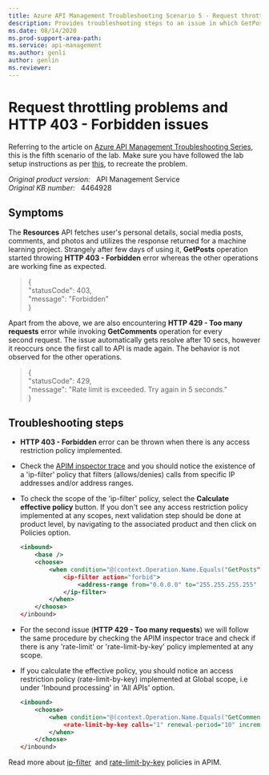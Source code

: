 ```yaml
---
title: Azure API Management Troubleshooting Scenario 5 - Request throttling problems and HTTP 403 - Forbidden issues
description: Provides troubleshooting steps to an issue in which GetPosts operation throws HTTP 403 - Forbidden error.
ms.date: 08/14/2020
ms.prod-support-area-path: 
ms.service: api-management
ms.author: genli
author: genlin
ms.reviewer: 
---
```

# Request throttling problems and HTTP 403 - Forbidden issues

Referring to the article on [Azure API Management Troubleshooting Series](apim-troubleshooting-series.md), this is the fifth scenario of the lab. Make sure you have followed the lab setup instructions as per [this](https://github.com/prchanda/apimlab), to recreate the problem.

_Original product version:_ &nbsp; API Management Service  
_Original KB number:_ &nbsp; 4464928

## Symptoms

The **Resources** API fetches user's personal details, social media posts, comments, and photos and utilizes the response returned for a machine learning project. Strangely after few days of using it, **GetPosts** operation started throwing **HTTP 403 - Forbidden** error whereas the other operations are working fine as expected.

> {  
   "statusCode": 403,  
   "message": "Forbidden"  
}

Apart from the above, we are also encountering **HTTP 429 - Too many requests** error while invoking **GetComments** operation for every second request. The issue automatically gets resolve after 10 secs, however it reoccurs once the first call to API is made again. The behavior is not observed for the other operations.

> {  
   "statusCode": 429,  
   "message": "Rate limit is exceeded. Try again in 5 seconds."  
}

## Troubleshooting steps

- **HTTP 403 - Forbidden** error can be thrown when there is any access restriction policy implemented.
- Check the [APIM inspector trace](/azure/api-management/api-management-howto-api-inspector) and you should notice the existence of a 'ip-filter' policy that filters (allows/denies) calls from specific IP addresses and/or address ranges.
- To check the scope of the 'ip-filter' policy, select the **Calculate effective policy** button. If you don't see any access restriction policy implemented at any scopes, next validation step should be done at product level, by navigating to the associated product and then click on Policies option.

    ```xml
    <inbound>
        <base />
        <choose>
            <when condition="@(context.Operation.Name.Equals("GetPosts"))">
                <ip-filter action="forbid">
                    <address-range from="0.0.0.0" to="255.255.255.255" />
                </ip-filter>
            </when>
        </choose>
    </inbound>
    ```

- For the second issue (**HTTP 429 - Too many requests**) we will follow the same procedure by checking the APIM inspector trace and check if there is any 'rate-limit' or 'rate-limit-by-key' policy implemented at any scope.
- If you calculate the effective policy, you should notice an access restriction policy (rate-limit-by-key) implemented at Global scope, i.e under 'Inbound processing' in 'All APIs' option.
 
    ```xml
    <inbound>
        <choose>
            <when condition="@(context.Operation.Name.Equals("GetComments"))">
                <rate-limit-by-key calls="1" renewal-period="10" increment-condition="@(context.Response.StatusCode == 200)" counter-key="@(context.Request.IpAddress)" />
            </when>
        </choose>
    </inbound>
    ```

Read more about [ip-filter](/azure/api-management/api-management-access-restriction-policies#RestrictCallerIPs)  and [rate-limit-by-key](/azure/api-management/api-management-access-restriction-policies#LimitCallRateByKey) policies in APIM.